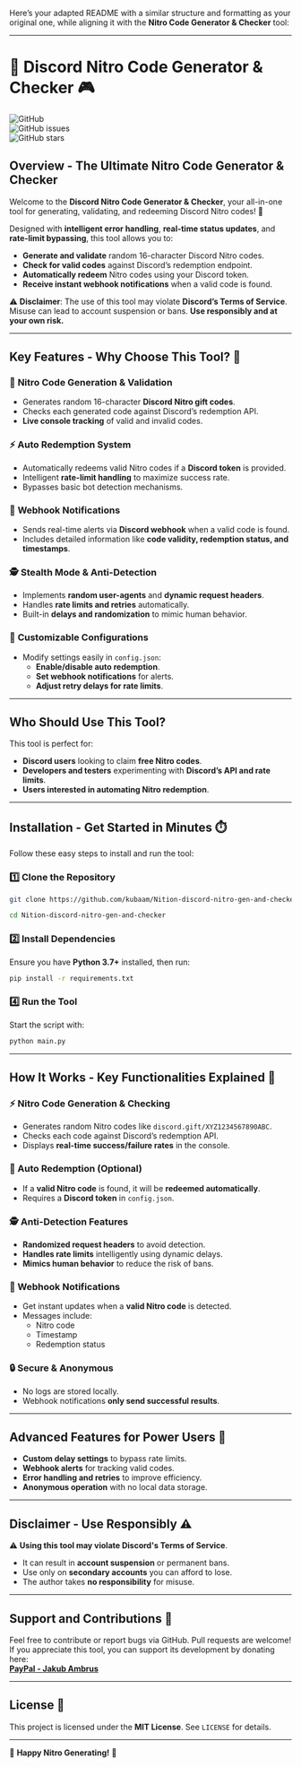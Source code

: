 Here’s your adapted README with a similar structure and formatting as your original one, while aligning it with the **Nitro Code Generator & Checker** tool:  

---

# 🚀 **Discord Nitro Code Generator & Checker** 🎮  

![GitHub](https://img.shields.io/github/license/kubaam/Nition-discord-nitro-gen-and-checker)  
![GitHub issues](https://img.shields.io/github/issues/kubaam/Nition-discord-nitro-gen-and-checker)  
![GitHub stars](https://img.shields.io/github/stars/kubaam/Nition-discord-nitro-gen-and-checker)  

## **Overview - The Ultimate Nitro Code Generator & Checker**  

Welcome to the **Discord Nitro Code Generator & Checker**, your all-in-one tool for generating, validating, and redeeming Discord Nitro codes! 🎉  

Designed with **intelligent error handling**, **real-time status updates**, and **rate-limit bypassing**, this tool allows you to:  
- **Generate and validate** random 16-character Discord Nitro codes.  
- **Check for valid codes** against Discord’s redemption endpoint.  
- **Automatically redeem** Nitro codes using your Discord token.  
- **Receive instant webhook notifications** when a valid code is found.  

⚠️ **Disclaimer**: The use of this tool may violate **Discord’s Terms of Service**. Misuse can lead to account suspension or bans. **Use responsibly and at your own risk.**  

---

## **Key Features - Why Choose This Tool?** 🌟  

### 🎯 **Nitro Code Generation & Validation**  
- Generates random 16-character **Discord Nitro gift codes**.  
- Checks each generated code against Discord’s redemption API.  
- **Live console tracking** of valid and invalid codes.  

### ⚡ **Auto Redemption System**  
- Automatically redeems valid Nitro codes if a **Discord token** is provided.  
- Intelligent **rate-limit handling** to maximize success rate.  
- Bypasses basic bot detection mechanisms.  

### 🔔 **Webhook Notifications**  
- Sends real-time alerts via **Discord webhook** when a valid code is found.  
- Includes detailed information like **code validity, redemption status, and timestamps**.  

### 🕵️ **Stealth Mode & Anti-Detection**  
- Implements **random user-agents** and **dynamic request headers**.  
- Handles **rate limits and retries** automatically.  
- Built-in **delays and randomization** to mimic human behavior.  

### 🔧 **Customizable Configurations**  
- Modify settings easily in `config.json`:  
   - **Enable/disable auto redemption**.  
   - **Set webhook notifications** for alerts.  
   - **Adjust retry delays for rate limits**.  

---

## **Who Should Use This Tool?**  

This tool is perfect for:  
- **Discord users** looking to claim **free Nitro codes**.  
- **Developers and testers** experimenting with **Discord’s API and rate limits**.  
- **Users interested in automating Nitro redemption**.  

---

## **Installation - Get Started in Minutes** ⏱️  

Follow these easy steps to install and run the tool:  

### 1️⃣ **Clone the Repository**  
```bash  
git clone https://github.com/kubaam/Nition-discord-nitro-gen-and-checker

cd Nition-discord-nitro-gen-and-checker

```  

### 2️⃣ **Install Dependencies**  
Ensure you have **Python 3.7+** installed, then run:  
```bash  
pip install -r requirements.txt  
```  

### 4️⃣ **Run the Tool**  
Start the script with:  
```bash  
python main.py  
```  

---

## **How It Works - Key Functionalities Explained** 🔑  

### **⚡ Nitro Code Generation & Checking**  
- Generates random Nitro codes like `discord.gift/XYZ1234567890ABC`.  
- Checks each code against Discord’s redemption API.  
- Displays **real-time success/failure rates** in the console.  

### **🎉 Auto Redemption (Optional)**  
- If a **valid Nitro code** is found, it will be **redeemed automatically**.  
- Requires a **Discord token** in `config.json`.  

### **🕵️ Anti-Detection Features**  
- **Randomized request headers** to avoid detection.  
- **Handles rate limits** intelligently using dynamic delays.  
- **Mimics human behavior** to reduce the risk of bans.  

### **🔔 Webhook Notifications**  
- Get instant updates when a **valid Nitro code** is detected.  
- Messages include:  
   - Nitro code  
   - Timestamp  
   - Redemption status  

### **🔒 Secure & Anonymous**  
- No logs are stored locally.  
- Webhook notifications **only send successful results**.  

---

## **Advanced Features for Power Users** 💎  

- **Custom delay settings** to bypass rate limits.  
- **Webhook alerts** for tracking valid codes.  
- **Error handling and retries** to improve efficiency.  
- **Anonymous operation** with no local data storage.  

---

## **Disclaimer - Use Responsibly** ⚠️  

⚠️ **Using this tool may violate Discord's Terms of Service**.  
- It can result in **account suspension** or permanent bans.  
- Use only on **secondary accounts** you can afford to lose.  
- The author takes **no responsibility** for misuse.  

---

## **Support and Contributions** 🤝  

Feel free to contribute or report bugs via GitHub. Pull requests are welcome!  
If you appreciate this tool, you can support its development by donating here:  
[**PayPal - Jakub Ambrus**](https://paypal.me/JakubAmbrus)  

---

## **License** 📜  

This project is licensed under the **MIT License**. See `LICENSE` for details.  

---

<!--
- Discord Nitro Code Generator
- Discord Nitro Code Checker
- Best Nitro Code Generator for Discord
- Automated Discord Nitro Code Generator
- Free Discord Nitro Code Checker
- Nitro Code Generator for Discord 2024
- Discord Nitro Code Validator Tool
- Discord Nitro Code Checker Bot
- Discord Nitro Code Redeem Checker
- Nitro Code Generator for Free Discord Nitro
- Discord Nitro Code Redemption Tool
- Discord Nitro Code Checking Tool 2024
- Discord Nitro Generator for Free Codes
- Nitro Code Checker Script for Discord
- Discord Nitro Code Giveaway Checker
- Discord Nitro Code Auto Checker
- Discord Nitro Code Generator Free Download
- Free Nitro Code Checker for Discord
- Nitro Code Validator for Discord Servers
- Discord Nitro Code Sniping Tool
- How to Check Discord Nitro Codes
- Discord Nitro Code Generator for Users
- Discord Nitro Code Generator 2024 Guide
- Nitro Code Checker for Discord Accounts
- Discord Nitro Free Code Generator 2024
- Discord Nitro Code Checker and Redeemer
- Nitro Code Validator for Discord Bots
- Discord Nitro Code Claiming System
- Discord Nitro Code Redeemer Software
- Discord Nitro Code Checker for Servers
- Discord Nitro Code Generator for Gamers
- Free Discord Nitro Code Validator Tool
- Discord Nitro Code Generator Script
- How to Use Nitro Code Generator on Discord
- Automated Nitro Code Redeem Checker for Discord
- Discord Nitro Code Checker Free Download
- Discord Nitro Code Verification Bot
- Discord Nitro Code Generating Bot
- Best Nitro Code Checker for Discord Servers
- Discord Nitro Code Check Tool for Free Codes
- Nitro Code Sniper for Discord Nitro Giveaway
- Discord Nitro Code Generator & Redeemer 2024
- How to Redeem Nitro Codes Automatically
- Discord Nitro Free Code Generator Script
- Discord Nitro Code Giveaway Generator
- Discord Nitro Code Checker for New Users
- Nitro Code Generator for Discord Free
- Discord Nitro Giveaway Code Checker Tool
- Nitro Code Generator Tool for Discord
- Discord Nitro Code Snipe Tool
- Nitro Code Checker for Discord Bots 2024
- Discord Nitro Code Checker for Webhooks
- Discord Nitro Code Generator Tutorial
- Discord Nitro Code Claiming Bot Tool
- Nitro Code Generator and Checker for Discord
- How to Check and Redeem Nitro Codes
- Free Discord Nitro Code Checker for Servers
- Discord Nitro Generator Bot for 2024
- Discord Nitro Code Checker for Giveaway Winners
- Automated Discord Nitro Code Generation Tool
- Best Discord Nitro Code Redeemer Tool
- Nitro Code Generator and Checker for Discord Accounts
- Discord Nitro Code Auto Checker and Redeemer
- Nitro Code Checker for Discord Giveaway Bots
- Discord Nitro Code Checking Service
- Discord Nitro Code Generator for Discord Users
- Discord Nitro Generator and Checker for Admins
- Fast Discord Nitro Code Checker
- Free Discord Nitro Code Generator 2024
- Discord Nitro Code Validation and Redemption Tool
- Discord Nitro Code Sniper 2024
- Discord Nitro Code Checker for Automated Tools
- Nitro Code Checker for Discord Servers
-->


🎉 **Happy Nitro Generating!** 🚀
